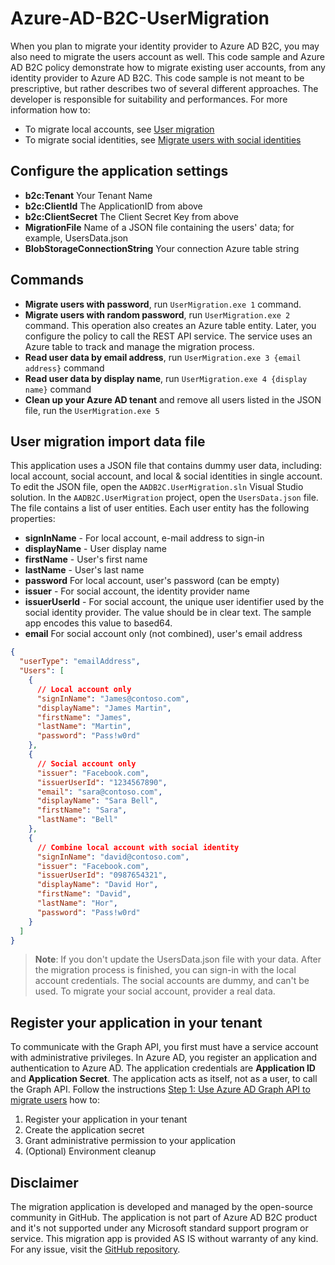 # Azure-AD-B2C-UserMigration

When you plan to migrate your identity provider to Azure AD B2C, you may also need to migrate the users account as well. This code sample and Azure AD B2C policy demonstrate how to migrate existing user accounts, from any identity provider to Azure AD B2C. This code sample is not meant to be prescriptive, but rather describes two of several different approaches. The developer is responsible for suitability and performances.
For more information how to:
* To migrate local accounts, see [User migration](https://docs.microsoft.com/en-us/azure/active-directory-b2c/active-directory-b2c-user-migration)
* To migrate social identities, see [Migrate users with social identities](https://docs.microsoft.com/en-us/azure/active-directory-b2c/active-directory-b2c-social-migration)

## Configure the application settings
* **b2c:Tenant** Your Tenant Name
* **b2c:ClientId** The ApplicationID from above
* **b2c:ClientSecret** The Client Secret Key from above
* **MigrationFile** Name of a JSON file containing the users' data; for example, UsersData.json
* **BlobStorageConnectionString** Your connection Azure table string

## Commands
* **Migrate users with password**, run `UserMigration.exe 1` command.
* **Migrate users with random password**, run `UserMigration.exe 2` command. This operation also creates an Azure table entity. Later, you configure the policy to call the REST API service. The service uses an Azure table to track and manage the migration process.
* **Read user data by email address**, run `UserMigration.exe 3 {email address}` command
* **Read user data by display name**, run `UserMigration.exe 4 {display name}` command
* **Clean up your Azure AD tenant** and remove all users listed in the JSON file, run the `UserMigration.exe 5`


## User migration import data file
This application uses a JSON file that contains dummy user data, including: local account, social account, and local & social identities in single account.  To edit the JSON file, open the `AADB2C.UserMigration.sln` Visual Studio solution. In the `AADB2C.UserMigration` project, open the `UsersData.json` file. The file contains a list of user entities. Each user entity has the following properties:
* **signInName** - For local account, e-mail address to sign-in
* **displayName** - User display name
* **firstName** - User's first name
* **lastName** - User's last name
* **password** For local account, user's password (can be empty)
* **issuer** - For social account, the identity provider name
* **issuerUserId** - For social account, the unique user identifier used by the social identity provider. The value should be in clear text. The sample app encodes this value to  based64.
* **email** For social account only (not combined), user's email address

```JSON
{
  "userType": "emailAddress",
  "Users": [
    {
      // Local account only
      "signInName": "James@contoso.com",
      "displayName": "James Martin",
      "firstName": "James",
      "lastName": "Martin",
      "password": "Pass!w0rd"
    },
    {
      // Social account only
      "issuer": "Facebook.com",
      "issuerUserId": "1234567890",
      "email": "sara@contoso.com",
      "displayName": "Sara Bell",
      "firstName": "Sara",
      "lastName": "Bell"
    },
    {
      // Combine local account with social identity
      "signInName": "david@contoso.com",
      "issuer": "Facebook.com",
      "issuerUserId": "0987654321",
      "displayName": "David Hor",
      "firstName": "David",
      "lastName": "Hor",
      "password": "Pass!w0rd"
    }
  ]
}
```

> **Note**: If you don't update the UsersData.json file with your data. After the migration process is finished, you can sign-in with the local account credentials. The social accounts are dummy, and can't be used. To migrate your social account, provider a real data.

## Register your application in your tenant
To communicate with the Graph API, you first must have a service account with administrative privileges. In Azure AD, you register an application and authentication to Azure AD. The application credentials are **Application ID** and **Application Secret**. The application acts as itself, not as a user, to call the Graph API.
Follow the instructions [Step 1: Use Azure AD Graph API to migrate users](https://docs.microsoft.com/en-us/azure/active-directory-b2c/active-directory-b2c-user-migration#step-1-use-azure-ad-graph-api-to-migrate-users) how to:
1. Register your application in your tenant
1. Create the application secret
1. Grant administrative permission to your application
1. (Optional) Environment cleanup

## Disclaimer
The migration application is developed and managed by the open-source community in GitHub. The application is not part of Azure AD B2C product and it's not supported under any Microsoft standard support program or service. 
This migration app is provided AS IS without warranty of any kind. For any issue, visit the [GitHub repository](https://github.com/yoelhor/Azure-AD-B2C-UserMigration).
